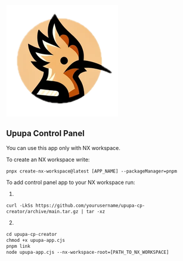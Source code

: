 
<!-- include image from ./app-template/src/assets/upupa.png -->
![upupa-control-panel](app-template/src/assets/upupa.png)
## Upupa Control Panel

You can use this app only with NX workspace.

To create an NX workspace write: 
```
pnpx create-nx-workspace@latest [APP_NAME] --packageManager=pnpm
```

To add control panel app to your NX workspace run:

1. 
````
curl -LkSs https://github.com/yourusername/upupa-cp-creator/archive/main.tar.gz | tar -xz
````

2. 
````
cd upupa-cp-creator
chmod +x upupa-app.cjs
pnpm link
node upupa-app.cjs --nx-workspace-root=[PATH_TO_NX_WORKSPACE]
````